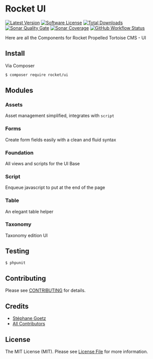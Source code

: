 # Rocket UI

[![Latest Version](https://img.shields.io/github/release/RocketPropelledTortoise/UI.svg?style=flat-square)](https://github.com/RocketPropelledTortoise/UI/releases)
[![Software License](https://img.shields.io/badge/license-MIT-brightgreen.svg?style=flat-square)](https://github.com/RocketPropelledTortoise/UI/blob/master/LICENSE.md)
[![Total Downloads](https://img.shields.io/packagist/dt/rocket/ui.svg?style=flat-square)](https://packagist.org/packages/rocket/ui)
[![Sonar Quality Gate](https://img.shields.io/sonar/alert_status/RocketPropelledTortoise_UI?server=https%3A%2F%2Fsonarcloud.io&style=flat-square)](https://sonarcloud.io/dashboard?id=RocketPropelledTortoise_UI)
[![Sonar Coverage](https://img.shields.io/sonar/coverage/RocketPropelledTortoise_UI?server=https%3A%2F%2Fsonarcloud.io&style=flat-square)](https://sonarcloud.io/dashboard?id=RocketPropelledTortoise_UI)
[![GitHub Workflow Status](https://img.shields.io/github/workflow/status/RocketPropelledTortoise/UI/PHP?style=flat-square)](https://github.com/RocketPropelledTortoise/UI/actions)

Here are all the Components for Rocket Propelled Tortoise CMS - UI

## Install

Via Composer

``` bash
$ composer require rocket/ui
```

## Modules

### Assets
Asset management simplified, integrates with `script`

### Forms
Create form fields easily with a clean and fluid syntax

### Foundation
All views and scripts for the UI Base

### Script
Enqueue javascript to put at the end of the page

### Table
An elegant table helper

### Taxonomy
Taxonomy edition UI

## Testing

``` bash
$ phpunit
```

## Contributing

Please see [CONTRIBUTING](https://github.com/rocket/ui/blob/master/CONTRIBUTING.md) for details.

## Credits

- [Stéphane Goetz](https://github.com/onigoetz)
- [All Contributors](https://github.com/RocketPropelledTortoise/:package_name/contributors)

## License

The MIT License (MIT). Please see [License File](https://github.com/rocket/ui/blob/master/LICENSE.md) for more information.



